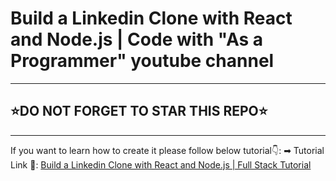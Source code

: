 # Build a Linkedin Clone with React and Node.js | Code with "As a Programmer" youtube channel

---

## ⭐DO NOT FORGET TO STAR THIS REPO⭐

---

If you want to learn how to create it please follow below tutorial👇:
➡ Tutorial Link 💚: [Build a Linkedin Clone with React and Node.js | Full Stack Tutorial](https://www.youtube.com/watch?v=Ycg48pVp3SU)
